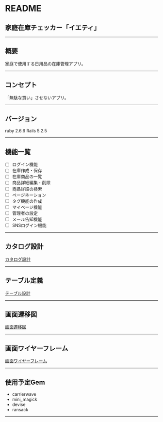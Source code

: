 # README

## 家庭在庫チェッカー「イエティ」
***

## 概要
家庭で使用する日用品の在庫管理アプリ。
***

## コンセプト
「無駄な買い」させないアプリ。
***

## バージョン
ruby 2.6.6
Rails 5.2.5
***

## 機能一覧
- [ ] ログイン機能
- [ ] 在庫作成・保存
- [ ] 在庫商品の一覧
- [ ] 商品詳細編集・削除
- [ ] 商品詳細の検索
- [ ] ページネーション
- [ ] タグ機能の作成
- [ ] マイページ機能
- [ ] 管理者の設定
- [ ] メール告知機能
- [ ] SNSログイン機能
***

## カタログ設計
[カタログ設計](https://docs.google.com/spreadsheets/d/1DcKixF9xjiDNU7OO7e69Ek1nykyAHCsUxm1Cmm7wJH8/edit#gid=0)
***

## テーブル定義
[テーブル設計](https://docs.google.com/spreadsheets/d/1YiQb06GsKV7LXHhsEelSJZXivyy_NW7aJVaSs4XvKSw/edit?usp=sharing)
***

## 画面遷移図
[画面遷移図](https://cacoo.com/diagrams/qgUY4326rUUhT0ak/FFD22)
***

## 画面ワイヤーフレーム
[画面ワイヤーフレーム](https://cacoo.com/diagrams/VdMZYifCTVgHIfim/57AA8)
***

## 使用予定Gem
- carrierwave
- mini_magick
- devise
- ransack
***

